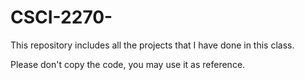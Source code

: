 # CSCI-2270-
This repository includes all the projects that I have done in this class.

Please don't copy the code, you may use it as reference.

